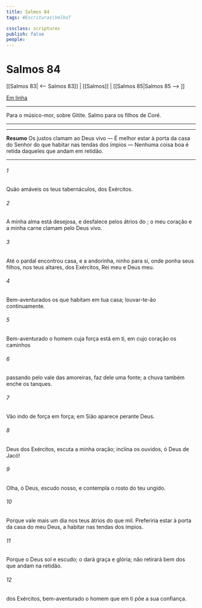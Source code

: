 ```yaml
---
title: Salmos 84
tags: #Escrituras\VelhoT

cssclass: scriptures
publish: false
people:
---
```


# Salmos 84
[[Salmos 83| <-- Salmos 83]] | [[Salmos]] | [[Salmos 85|Salmos 85 --> ]]

[Em linha](https://churchofjesuschrist.org/study/scriptures/ot/ps/84?lang=por)

---
Para o músico-mor, sobre Gitite. Salmo para os filhos de Coré.

---

---
__Resumo__
Os justos clamam ao Deus vivo — É melhor estar à porta da casa do Senhor do que habitar nas tendas dos ímpios — Nenhuma coisa boa é retida daqueles que andam em retidão.

---
###### 1 
Quão amáveis  os teus tabernáculos,  dos Exércitos.

###### 2 
A minha alma está desejosa, e desfalece pelos átrios do ; o meu coração e a minha carne clamam pelo Deus vivo.

###### 3 
Até o pardal encontrou casa, e a andorinha, ninho para si, onde ponha seus filhos,  nos teus altares,  dos Exércitos, Rei meu e Deus meu.

###### 4 
Bem-aventurados os que habitam em tua casa; louvar-te-ão continuamente. 

###### 5 
Bem-aventurado o homem cuja força está em ti, em cujo coração  os caminhos 

###### 6 
 passando pelo vale das amoreiras, faz dele uma fonte; a chuva também enche os tanques.

###### 7 
Vão indo de força em força;  em Sião aparece perante Deus.

###### 8 
 Deus dos Exércitos, escuta a minha oração; inclina os ouvidos, ó Deus de Jacó! 

###### 9 
Olha, ó Deus, escudo nosso, e contempla o rosto do teu ungido.

###### 10 
Porque vale mais um dia nos teus átrios do que mil. Preferiria estar à porta da casa do meu Deus, a habitar nas tendas dos ímpios.

###### 11 
Porque o  Deus  sol e escudo; o  dará graça e glória; não retirará bem  dos que andam na retidão.

###### 12 
 dos Exércitos, bem-aventurado o homem que em ti põe a sua confiança.

